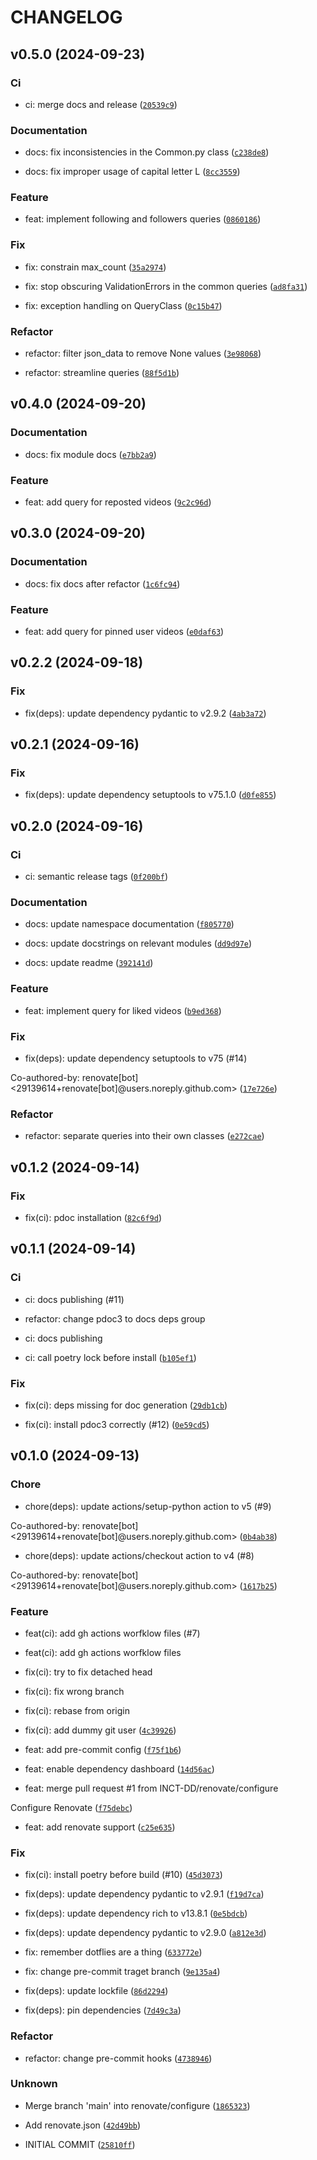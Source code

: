 # CHANGELOG

## v0.5.0 (2024-09-23)

### Ci

* ci: merge docs and release ([`20539c9`](https://github.com/INCT-DD/tiktok-sdk/commit/20539c9b8b7c0b099ed192f028c248176f69dd41))

### Documentation

* docs: fix inconsistencies in the Common.py class ([`c238de8`](https://github.com/INCT-DD/tiktok-sdk/commit/c238de8b5637dd011ad77aa49bacf8a2d6d54f36))

* docs: fix improper usage of capital letter L ([`8cc3559`](https://github.com/INCT-DD/tiktok-sdk/commit/8cc3559d505ef9d4049bea0a4b49a557577c65b9))

### Feature

* feat: implement following and followers queries ([`0860186`](https://github.com/INCT-DD/tiktok-sdk/commit/0860186667c400ef9246c29b7301b359c0c947c6))

### Fix

* fix: constrain max_count ([`35a2974`](https://github.com/INCT-DD/tiktok-sdk/commit/35a2974e391d5e43ff9c15446184cf080f252423))

* fix: stop obscuring ValidationErrors in the common queries ([`ad8fa31`](https://github.com/INCT-DD/tiktok-sdk/commit/ad8fa31b7110c6524261d48671c4c6490a32d3b7))

* fix: exception handling on QueryClass ([`0c15b47`](https://github.com/INCT-DD/tiktok-sdk/commit/0c15b47156f7efc736b6b6ba9673f513b1067248))

### Refactor

* refactor: filter json_data to remove None values ([`3e98068`](https://github.com/INCT-DD/tiktok-sdk/commit/3e9806802adb2b30e74d6b116497ff1512ea626a))

* refactor: streamline queries ([`88f5d1b`](https://github.com/INCT-DD/tiktok-sdk/commit/88f5d1b691fb4ef8861653d4615af9839777fca6))

## v0.4.0 (2024-09-20)

### Documentation

* docs: fix module docs ([`e7bb2a9`](https://github.com/INCT-DD/tiktok-sdk/commit/e7bb2a92b44f5a7badd9fd683d197d3dbcc6b7d5))

### Feature

* feat: add query for reposted videos ([`9c2c96d`](https://github.com/INCT-DD/tiktok-sdk/commit/9c2c96d2b8e6d5932cab5f5f94dd36d215207b93))

## v0.3.0 (2024-09-20)

### Documentation

* docs: fix docs after refactor ([`1c6fc94`](https://github.com/INCT-DD/tiktok-sdk/commit/1c6fc94d58f0474f2f671ab841bfca444fafa983))

### Feature

* feat: add query for pinned user videos ([`e0daf63`](https://github.com/INCT-DD/tiktok-sdk/commit/e0daf63614446e4295bf8fee68d9c8e0fafc3efa))

## v0.2.2 (2024-09-18)

### Fix

* fix(deps): update dependency pydantic to v2.9.2 ([`4ab3a72`](https://github.com/INCT-DD/tiktok-sdk/commit/4ab3a7281a7f943e13e44a4d0b41f86bf2206314))

## v0.2.1 (2024-09-16)

### Fix

* fix(deps): update dependency setuptools to v75.1.0 ([`d0fe855`](https://github.com/INCT-DD/tiktok-sdk/commit/d0fe855c14ad5c0c857521fe3c5a66661023bfdf))

## v0.2.0 (2024-09-16)

### Ci

* ci: semantic release tags ([`0f200bf`](https://github.com/INCT-DD/tiktok-sdk/commit/0f200bf3250d43bf988148f9fc442f6b0174eb48))

### Documentation

* docs: update namespace documentation ([`f805770`](https://github.com/INCT-DD/tiktok-sdk/commit/f80577048e1322c1e4c906b1fd14c34d12d27f97))

* docs: update docstrings on relevant modules ([`dd9d97e`](https://github.com/INCT-DD/tiktok-sdk/commit/dd9d97e7ff993ea5548836f2fecb5a2d57fbbcc0))

* docs: update readme ([`392141d`](https://github.com/INCT-DD/tiktok-sdk/commit/392141d4f038466bd380c4be615336e914f31b1e))

### Feature

* feat: implement query for liked videos ([`b9ed368`](https://github.com/INCT-DD/tiktok-sdk/commit/b9ed368d35d4698dfc187d35d40be23ec0ab7d56))

### Fix

* fix(deps): update dependency setuptools to v75 (#14)

Co-authored-by: renovate[bot] &lt;29139614+renovate[bot]@users.noreply.github.com&gt; ([`17e726e`](https://github.com/INCT-DD/tiktok-sdk/commit/17e726efa3db9f71bf57d4c6508c3d6da2606878))

### Refactor

* refactor: separate queries into their own classes ([`e272cae`](https://github.com/INCT-DD/tiktok-sdk/commit/e272caeae00a3f66bf99ddee583421b72d6275e3))

## v0.1.2 (2024-09-14)

### Fix

* fix(ci): pdoc installation ([`82c6f9d`](https://github.com/INCT-DD/tiktok-sdk/commit/82c6f9d700fbc1db30929a8b999ab94424d8d4a0))

## v0.1.1 (2024-09-14)

### Ci

* ci: docs publishing (#11)

* refactor: change pdoc3 to docs deps group

* ci: docs publishing

* ci: call poetry lock before install ([`b105ef1`](https://github.com/INCT-DD/tiktok-sdk/commit/b105ef1bf38dc2eff1c52b9b49d5a4d60128c8b0))

### Fix

* fix(ci): deps missing for doc generation ([`29db1cb`](https://github.com/INCT-DD/tiktok-sdk/commit/29db1cb802ecc03f1d17bb30afaf74fcb73e4944))

* fix(ci): install pdoc3 correctly (#12) ([`0e59cd5`](https://github.com/INCT-DD/tiktok-sdk/commit/0e59cd51e20648f2bf77fb27224aee3eb7c45dce))

## v0.1.0 (2024-09-13)

### Chore

* chore(deps): update actions/setup-python action to v5 (#9)

Co-authored-by: renovate[bot] &lt;29139614+renovate[bot]@users.noreply.github.com&gt; ([`0b4ab38`](https://github.com/INCT-DD/tiktok-sdk/commit/0b4ab38951b86133b8e4c8fa4dee0fd44119d5c6))

* chore(deps): update actions/checkout action to v4 (#8)

Co-authored-by: renovate[bot] &lt;29139614+renovate[bot]@users.noreply.github.com&gt; ([`1617b25`](https://github.com/INCT-DD/tiktok-sdk/commit/1617b25c33508439bd142ba6a43b84b9157f6e16))

### Feature

* feat(ci): add gh actions worfklow files (#7)

* feat(ci): add gh actions worfklow files

* fix(ci): try to fix detached head

* fix(ci): fix wrong branch

* fix(ci): rebase from origin

* fix(ci): add dummy git user ([`4c39926`](https://github.com/INCT-DD/tiktok-sdk/commit/4c3992619bbb92b4424d259aa2eea08aa96e0074))

* feat: add pre-commit config ([`f75f1b6`](https://github.com/INCT-DD/tiktok-sdk/commit/f75f1b65e3b2769a06674910d2a1f4dd95c65c90))

* feat: enable dependency dashboard ([`14d56ac`](https://github.com/INCT-DD/tiktok-sdk/commit/14d56ac926e71a402068f4952200e37723437268))

* feat: merge pull request #1 from INCT-DD/renovate/configure

Configure Renovate ([`f75debc`](https://github.com/INCT-DD/tiktok-sdk/commit/f75debcc8814ff0d8b080aead35ea621627bb092))

* feat: add renovate support ([`c25e635`](https://github.com/INCT-DD/tiktok-sdk/commit/c25e635d6a469fa96498ca2e9c36e173868cb88a))

### Fix

* fix(ci): install poetry before build (#10) ([`45d3073`](https://github.com/INCT-DD/tiktok-sdk/commit/45d30734a651da46ccc5ba16052aee5e823dbf12))

* fix(deps): update dependency pydantic to v2.9.1 ([`f19d7ca`](https://github.com/INCT-DD/tiktok-sdk/commit/f19d7ca748f2d0b1ad8ee487e67c889a5fef5b36))

* fix(deps): update dependency rich to v13.8.1 ([`0e5bdcb`](https://github.com/INCT-DD/tiktok-sdk/commit/0e5bdcbda15e6f27cd8315f093f87400fcba6c33))

* fix(deps): update dependency pydantic to v2.9.0 ([`a812e3d`](https://github.com/INCT-DD/tiktok-sdk/commit/a812e3dbbe8a95105844c441857dcdf1093c7f4d))

* fix: remember dotflies are a thing ([`633772e`](https://github.com/INCT-DD/tiktok-sdk/commit/633772eea95def33c6eeb7fa76b71c116e4c4458))

* fix: change pre-commit traget branch ([`9e135a4`](https://github.com/INCT-DD/tiktok-sdk/commit/9e135a452481b70561c98d6f5dfc4fb9a98294ed))

* fix(deps): update lockfile ([`86d2294`](https://github.com/INCT-DD/tiktok-sdk/commit/86d22945f13b676fe78f60dc50a3cec1d9f9e2cc))

* fix(deps): pin dependencies ([`7d49c3a`](https://github.com/INCT-DD/tiktok-sdk/commit/7d49c3a522432fcaf750a5c93d0a82327ad11fca))

### Refactor

* refactor: change pre-commit hooks ([`4738946`](https://github.com/INCT-DD/tiktok-sdk/commit/4738946826656cd8ffb2c53a441820640e2c359e))

### Unknown

* Merge branch &#39;main&#39; into renovate/configure ([`1865323`](https://github.com/INCT-DD/tiktok-sdk/commit/18653236a42530b22e35e240be674068c0d65765))

* Add renovate.json ([`42d49bb`](https://github.com/INCT-DD/tiktok-sdk/commit/42d49bb60b8ef537e792357e5a70fc7294772857))

* INITIAL COMMIT ([`25810ff`](https://github.com/INCT-DD/tiktok-sdk/commit/25810ff9f008a56666661787eb7e73b0430bfa87))
